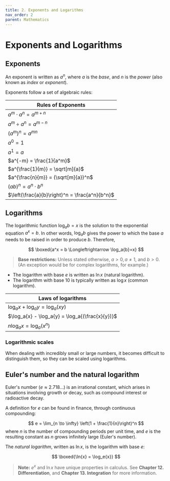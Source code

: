 ```yaml
---
title: 2. Exponents and Logarithms
nav_order: 2
parent: Mathematics
---
```

# Exponents and Logarithms

## Exponents

An exponent is written as $a^n$, where $a$ is the *base*, and $n$ is the *power* (also known as *index* or *exponent*).

Exponents follow a set of algebraic rules:

| **Rules of Exponents**                         |
| ---------------------------------------------- |
| $a^m \cdot a^n = a^{m+n}$                      |
| $a^m \div a^n = a^{m-n}$                       |
| $(a^m)^n = a^{mn}$                             |
| $a^0 = 1$                                      |
| $a^1 = a$                                      |
| $a^{-m} = \frac{1}{a^m}$                       |
| $a^{\frac{1}{m}} = \sqrt[m]{a}$                |
| $a^{\frac{n}{m}} = (\sqrt[m]{a})^n$            |
| $(ab)^n = a^n \cdot b^n$                       |
| $\left(\frac{a}{b}\right)^n = \frac{a^n}{b^n}$ |

## Logarithms

The logarithmic function $\log_ab=x$ is the solution to the exponential equation $a^x=b$. In other words, $\log_a{b}$ gives the power to which the base $a$ needs to be raised in order to produce $b$. Therefore,

$$
\boxed{a^x = b \Longleftrightarrow \log_a{b}=x}
$$

> **Base restrictions:** Unless stated otherwise, $a>0, a\neq 1$, and $b>0$. (An exception would be for complex logarithms, for example.)

- The logarithm with base $e$ is written as $\ln{x}$ (natural logarithm).
- The logarithm with base $10$ is typically written as $\log{x}$ (common logarithm).

| **Laws of logarithms**                          |
| ----------------------------------------------- |
| $\log_a{x} + \log_a{y} = \log_a{(xy)}$          |
| $\log_a{x} - \log_a{y} = \log_a{(\frac{x}{y})}$ |
| $n \log_a{x} = \log_a{(x^n)}$                   |

### Logarithmic scales
When dealing with incredibly small or large numbers, it becomes difficult to distinguish them, so they can be scaled using logarithms.

## Euler's number and the natural logarithm

Euler's number ($e \approx 2.718\dots$) is an irrational constant, which arises in situations involving growth or decay, such as compound interest or radioactive decay.

A definition for $e$ can be found in finance, through continuous compounding:

$$
e = \lim_{n \to \infty} \left(1 + \frac{1}{n}\right)^n
$$
where $n$ is the number of compounding periods per unit time, and $e$ is the resulting constant as $n$ grows infinitely large (Euler's number).

The *natural logarithm*, written as $\ln{x}$, is the logarithm with base $e$:

$$
\boxed{\ln{x} = \log_e{x}}
$$

> **Note:** $e^x$ and $\ln{x}$ have unique properties in calculus. See **Chapter 12. Differentiation**, and **Chapter 13. Integration** for more information.